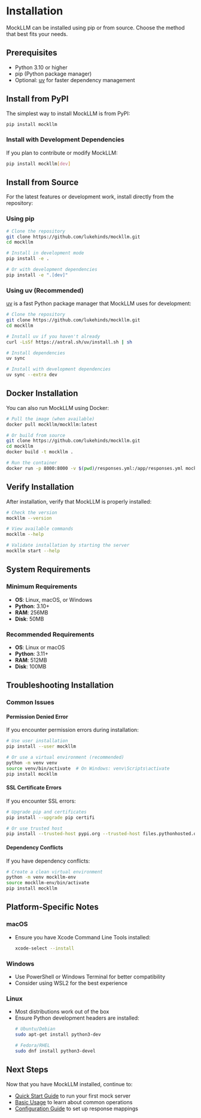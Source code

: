 # Installation

MockLLM can be installed using pip or from source. Choose the method that best fits your needs.

## Prerequisites

- Python 3.10 or higher
- pip (Python package manager)
- Optional: [uv](https://github.com/astral-sh/uv) for faster dependency management

## Install from PyPI

The simplest way to install MockLLM is from PyPI:

```bash
pip install mockllm
```

### Install with Development Dependencies

If you plan to contribute or modify MockLLM:

```bash
pip install mockllm[dev]
```

## Install from Source

For the latest features or development work, install directly from the repository:

### Using pip

```bash
# Clone the repository
git clone https://github.com/lukehinds/mockllm.git
cd mockllm

# Install in development mode
pip install -e .

# Or with development dependencies
pip install -e ".[dev]"
```

### Using uv (Recommended)

[uv](https://github.com/astral-sh/uv) is a fast Python package manager that MockLLM uses for development:

```bash
# Clone the repository
git clone https://github.com/lukehinds/mockllm.git
cd mockllm

# Install uv if you haven't already
curl -LsSf https://astral.sh/uv/install.sh | sh

# Install dependencies
uv sync

# Install with development dependencies
uv sync --extra dev
```

## Docker Installation

You can also run MockLLM using Docker:

```bash
# Pull the image (when available)
docker pull mockllm/mockllm:latest

# Or build from source
git clone https://github.com/lukehinds/mockllm.git
cd mockllm
docker build -t mockllm .

# Run the container
docker run -p 8000:8000 -v $(pwd)/responses.yml:/app/responses.yml mockllm
```

## Verify Installation

After installation, verify that MockLLM is properly installed:

```bash
# Check the version
mockllm --version

# View available commands
mockllm --help

# Validate installation by starting the server
mockllm start --help
```

## System Requirements

### Minimum Requirements
- **OS**: Linux, macOS, or Windows
- **Python**: 3.10+
- **RAM**: 256MB
- **Disk**: 50MB

### Recommended Requirements
- **OS**: Linux or macOS
- **Python**: 3.11+
- **RAM**: 512MB
- **Disk**: 100MB

## Troubleshooting Installation

### Common Issues

#### Permission Denied Error
If you encounter permission errors during installation:

```bash
# Use user installation
pip install --user mockllm

# Or use a virtual environment (recommended)
python -m venv venv
source venv/bin/activate  # On Windows: venv\Scripts\activate
pip install mockllm
```

#### SSL Certificate Errors
If you encounter SSL errors:

```bash
# Upgrade pip and certificates
pip install --upgrade pip certifi

# Or use trusted host
pip install --trusted-host pypi.org --trusted-host files.pythonhosted.org mockllm
```

#### Dependency Conflicts
If you have dependency conflicts:

```bash
# Create a clean virtual environment
python -m venv mockllm-env
source mockllm-env/bin/activate
pip install mockllm
```

## Platform-Specific Notes

### macOS
- Ensure you have Xcode Command Line Tools installed:
  ```bash
  xcode-select --install
  ```

### Windows
- Use PowerShell or Windows Terminal for better compatibility
- Consider using WSL2 for the best experience

### Linux
- Most distributions work out of the box
- Ensure Python development headers are installed:
  ```bash
  # Ubuntu/Debian
  sudo apt-get install python3-dev

  # Fedora/RHEL
  sudo dnf install python3-devel
  ```

## Next Steps

Now that you have MockLLM installed, continue to:

- [Quick Start Guide](quick-start.md) to run your first mock server
- [Basic Usage](basic-usage.md) to learn about common operations
- [Configuration Guide](../configuration/responses.md) to set up response mappings